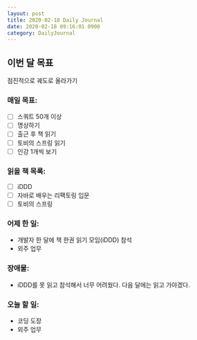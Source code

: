```yaml
---
layout: post
title: 2020-02-18 Daily Journal
date: 2020-02-18 09:16:01 0900
category: DailyJournal
---
```


## 이번 달 목표
점진적으로 궤도로 올라가기

### 매일 목표:
- [ ] 스쿼트 50개 이상
- [ ] 명상하기
- [ ] 출근 후 책 읽기
- [ ] 토비의 스프링 읽기
- [ ] 인강 1개씩 보기

### 읽을 책 목록:
- [ ] iDDD
- [ ] 자바로 배우는 리팩토링 입문
- [ ] 토비의 스프링

### 어제 한 일:
* 개발자 한 달에 책 한권 읽기 모임(iDDD) 참석
* 외주 업무

### 장애물:
* iDDD를 못 읽고 참석해서 너무 어려웠다. 다음 달에는 읽고 가야겠다.

### 오늘 할 일:
* 코딩 도장
* 외주 업무